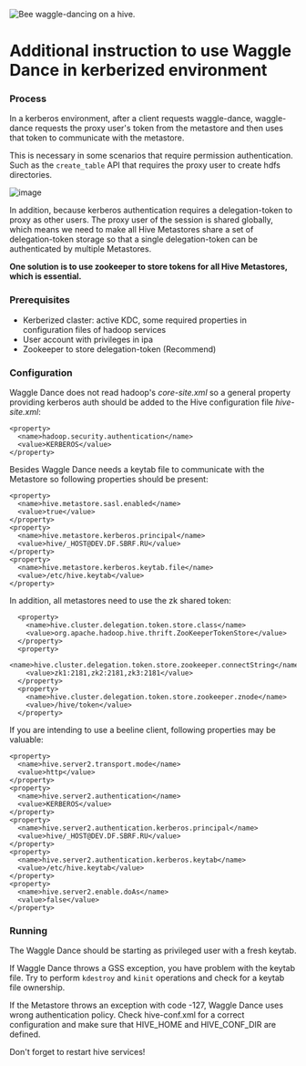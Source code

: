 ![Bee waggle-dancing on a hive.](logo.png "Federating Hive Meta Stores.")

# Additional instruction to use Waggle Dance in kerberized environment


### Process

In a kerberos environment, after a client requests waggle-dance, waggle-dance requests the proxy user's token from the metastore and then uses that token to communicate with the metastore.

This is necessary in some scenarios that require permission authentication. Such as the `create_table` API that requires the proxy user to create hdfs directories.

![image](https://user-images.githubusercontent.com/13965087/229339323-260f3c17-46c0-4471-81d2-cdbcfa0fe3ce.png)

In addition, because kerberos authentication requires a delegation-token to proxy as other users. The proxy user of the session is shared globally, which means we need to make all Hive Metastores share a set of delegation-token storage so that a single delegation-token can be authenticated by multiple Metastores.

**One solution is to use zookeeper to store tokens for all Hive Metastores, which is essential.**

### Prerequisites

* Kerberized claster:
  active KDC,
  some required properties in configuration files of hadoop services
* User account with privileges in ipa
* Zookeeper to store delegation-token (Recommend)

### Configuration

Waggle Dance does not read hadoop's *core-site.xml* so a general property providing kerberos auth should be added to
the Hive configuration file *hive-site.xml*:

```
<property>
  <name>hadoop.security.authentication</name>
  <value>KERBEROS</value>
</property>
```


Besides Waggle Dance needs a keytab file to communicate with the Metastore so following properties should be present:
```
<property>
  <name>hive.metastore.sasl.enabled</name>
  <value>true</value>
</property>
<property>
  <name>hive.metastore.kerberos.principal</name>
  <value>hive/_HOST@DEV.DF.SBRF.RU</value>
</property>
<property>
  <name>hive.metastore.kerberos.keytab.file</name>
  <value>/etc/hive.keytab</value>
</property>
```

In addition, all metastores need to use the zk shared token:
```
  <property>
    <name>hive.cluster.delegation.token.store.class</name>
    <value>org.apache.hadoop.hive.thrift.ZooKeeperTokenStore</value>
  </property>
  <property>
    <name>hive.cluster.delegation.token.store.zookeeper.connectString</name>
    <value>zk1:2181,zk2:2181,zk3:2181</value>
  </property>
  <property>
    <name>hive.cluster.delegation.token.store.zookeeper.znode</name>
    <value>/hive/token</value>
  </property>
```

If you are intending to use a beeline client, following properties may be valuable:
```
<property>
  <name>hive.server2.transport.mode</name>
  <value>http</value>
</property>
<property>
  <name>hive.server2.authentication</name>
  <value>KERBEROS</value>
</property>
<property>
  <name>hive.server2.authentication.kerberos.principal</name>
  <value>hive/_HOST@DEV.DF.SBRF.RU</value>
</property>
<property>
  <name>hive.server2.authentication.kerberos.keytab</name>
  <value>/etc/hive.keytab</value>
</property>
<property>
  <name>hive.server2.enable.doAs</name>
  <value>false</value>
</property>
```


### Running

The Waggle Dance should be starting as privileged user with a fresh keytab.

If Waggle Dance throws a GSS exception, you have problem with the keytab file.
Try to perform `kdestroy` and `kinit` operations and check for a keytab file ownership.

If the Metastore throws an exception with code -127, Waggle Dance uses wrong authentication policy.
Check hive-conf.xml for a correct configuration and make sure that HIVE_HOME and HIVE_CONF_DIR are defined.

Don't forget to restart hive services!
